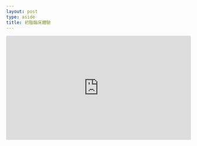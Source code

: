 ```yaml
---
layout: post
type: aside
title: 初階臨床體驗
---
```

<div style="position:relative;height:0;padding-bottom:56.25%"><iframe src="https://www.youtube.com/embed/cZlN7V2M9JQ?ecver=2" width="640" height="360" frameborder="0" style="position:absolute;width:100%;height:100%;left:0" allowfullscreen></iframe></div>
